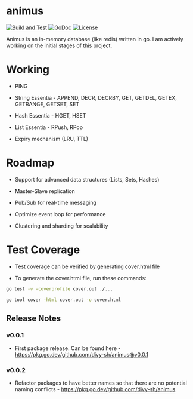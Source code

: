 # animus
[![Build and Test](https://github.com/divy-sh/animus/actions/workflows/go.yml/badge.svg)](https://github.com/divy-sh/animus/actions/workflows/go.yml)
[![GoDoc](http://img.shields.io/badge/go-documentation-blue.svg?style=flat-square)](https://godoc.org/github.com/divy-sh/animus)
[![License](https://img.shields.io/badge/License-GNU20GPL-blue?style=flat-square)](https://raw.githubusercontent.com/divy-sh/animus/master/LICENSE)

Animus is an in-memory database (like redis) written in go. 
I am actively working on the initial stages of this project.

# Working

- PING

- String Essentia - APPEND, DECR, DECRBY, GET, GETDEL, GETEX, GETRANGE, GETSET, SET

- Hash Essentia - HGET, HSET

- List Essentia - RPush, RPop

- Expiry mechanism (LRU, TTL)

# Roadmap

- Support for advanced data structures (Lists, Sets, Hashes)

- Master-Slave replication

- Pub/Sub for real-time messaging

- Optimize event loop for performance

- Clustering and sharding for scalability

# Test Coverage
- Test coverage can be verified by generating cover.html file

- To generate the cover.html file, run these commands:
```bash
go test -v -coverprofile cover.out ./...
```
```bash
go tool cover -html cover.out -o cover.html
```

## Release Notes

### v0.0.1

- First package release. Can be found here - https://pkg.go.dev/github.com/divy-sh/animus@v0.0.1

### v0.0.2
- Refactor packages to have better names so that there are no potential naming conflicts - https://pkg.go.dev/github.com/divy-sh/animus